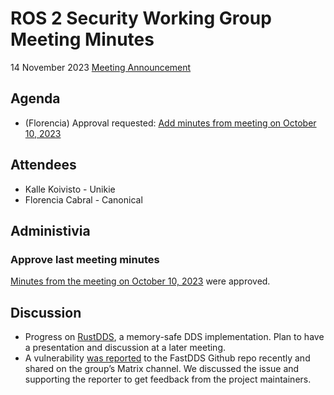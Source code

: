 # ROS 2 Security Working Group Meeting Minutes
14 November 2023
[Meeting Announcement](https://discourse.ros.org/t/security-working-group-meeting-november-2023/34567)
 
## Agenda
- (Florencia) Approval requested: [Add minutes from meeting on October 10, 2023](https://github.com/ros-security/community/pull/55)
 
## Attendees
 
- Kalle Koivisto - Unikie
- Florencia Cabral - Canonical
 
## Administivia
 
### Approve last meeting minutes
 
[Minutes from the meeting on October 10, 2023](https://github.com/ros-security/community/pull/55) were approved.
 
## Discussion
 
- Progress on [RustDDS](https://github.com/jhelovuo/RustDDS), a memory-safe DDS implementation. Plan to have a presentation and discussion at a later meeting.
- A vulnerability [was reported](https://github.com/eProsima/Fast-DDS/issues/3931) to the FastDDS Github repo recently and shared on the group’s Matrix channel. We discussed the issue and supporting the reporter to get feedback from the project maintainers.
